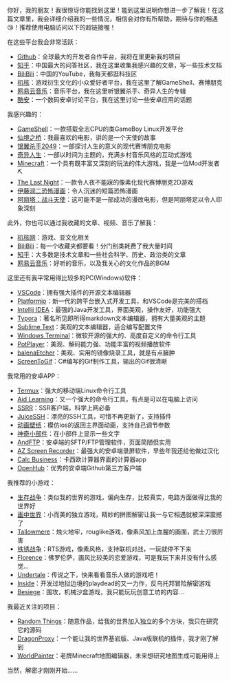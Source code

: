 你好，我的朋友！我很惊讶你能找到这里！能到这里说明你想进一步了解我！在这篇文章里，我会详细介绍我的一些情况，相信会对你有所帮助，期待与你的相遇😘！推荐使用电脑访问以下的超链接喔！

在这些平台我会非常活跃：

- [Github](https://github.com/WangTingZheng)：全球最大的开发者合作平台，我将在里更新我的项目
- [知乎](https://www.zhihu.com/people/wang-ting-zheng-45)：中国最大的问答社区，我在这里收集我感兴趣的文章，写一些技术文档
- [BiliBili](https://space.bilibili.com/11787292)：中国的YouTube，我每天都逛科技区
- [机核](https://www.gcores.com/users/184587)：游戏衍生文化的小众爱好者平台，我在这里了解GameShell、赛博朋克
- [网易云音乐](https://music.163.com/#/user/home?id=83551783)：音乐平台，我在这里听银翼杀手、奇异人生的专辑
- [酷安](https://i.loli.net/2020/03/18/BwFnCGPNfQkKTty.png)：一个数码安卓讨论平台，我在这里讨论一些安卓应用的话题

我感兴趣的：

- [GameShell](https://www.bilibili.com/video/av62745935)：一款搭载全志CPU的类GameBoy Linux开发平台
- [仙境之桥](https://i.loli.net/2020/03/15/6qh5c7pU3CXrFi9.jpg)：我最喜欢的电影，讲的是一个天使的故事
- [银翼杀手2049](https://i.loli.net/2020/03/15/dZzXRsSligwFvrQ.jpg)：一部探讨人生的意义的现代赛博朋克电影
- [奇异人生](https://www.bilibili.com/video/av12161908)：一部以时间为主题的，充满乡村音乐风格的互动式游戏
- [Minecraft](https://space.bilibili.com/11787292/favlist?fid=139833692)：一个具有既丰富又深刻的玩法的伟大游戏，我是一位Mod开发者⛏
- [The Last  Night](https://www.bilibili.com/video/av15628237)：一款令人夜不能寐的像素化现代赛博朋克2D游戏
- [伊藤润二恐怖漫画](https://www.acgndog.com/23928.html)：令人沉迷的短篇恐怖漫画
- [阿丽塔：战斗天使](https://www.bilibili.com/video/av81451552)：这可能不是一部成功的漫改电影，但是阿丽塔足以令人印象深刻

此外，你也可以通过我收藏的文章、视频、音乐了解我：

- [机核网](https://www.gcores.com/users/184587/bookmarks)：游戏、亚文化相关
- [BiliBili](https://space.bilibili.com/11787292/favlist)：每一个收藏夹都要看！分门别类耗费了我大量时间
- [知乎](https://www.zhihu.com/people/wang-ting-zheng-45/collections)：大多数是技术文章和一些社会科学、历史、政治类的文章
- [网易云音乐](https://music.163.com/#/playlist?id=94320636)：好听的音乐，以及我关心的文化作品的BGM

这里还有我平常用得比较多的PC(Windows)软件：

- [VSCode](https://code.visualstudio.com)：拥有强大插件的开源文本编辑器
- [Platformio](https://platformio.org/)：新一代的跨平台嵌入式开发工具，和VSCode是完美的搭档
- [Intellij IDEA](https://www.jetbrains.com/idea)：最强的Java开发工具，界面美观，操作友好，功能强大
- [Typora](https://typora.io)：著名所见即所得markdown文本编辑器，拥有大量美观的主题
- [Sublime Text](https://sublimetext.com)：美观的文本编辑器，适合编写配置文件
- [Windows Terminal](https://github.com/Microsoft/Terminal)：微软开源的强大的、高度自定义的命令行工具
- [PotPlayer](https://sspai.com/post/56687)：美观、解码能力强、功能丰富的视频播放软件
- [balenaEtcher](https://www.balena.io/etcher)：美观、实用的镜像烧录工具，就是有点臃肿
- [ScreenToGif](https://www.screentogif.com)：C#编写的Gif制作工具，输出的Gif很清晰

我常用的安卓APP：

- [Termux](https://termux.com)：强大的移动端Linux命令行工具
- [Aid Learning](http://www.aidlearning.net)：又一个强大的命令行工具，有点是可以在电脑上访问
- [SSRR](https://github.com/shadowsocksrr/shadowsocks-rss/)：SSR客户端，科学上网必备
- [JuiceSSH](https://juicessh.com)：漂亮的SSH工具，可惜不再更新了，支持插件
- [动画壁纸](https://www.coolapk.com/apk/com.srm.blurscalewallpaper)：模仿ios的返回主界面动画，支持自己调节参数
- [神奇小部件](https://www.coolapk.com/apk/com.sun.quickpay)：在小部件上显示一些文字
- [AndFTP](http://www.lysesoft.com/products/andftp)：安卓端的SFTP/FTP管理软件，页面简陋但实用
- [AZ Screen Recorder](https://play.google.com/store/apps/details?id=com.hecorat.screenrecorder.free&hl=en_US)：最强大的安卓端录屏软件，早些年我还给他做过汉化
- [Calc Business](https://play.google.com/store/apps/details?id=com.nstudio.calc.casio.business)：卡西欧计算器界面的计算器app
- [OpenHub](https://thirtydegreesray.github.io/OpenHub/)：优秀的安卓端Github第三方客户端

我推荐的小游戏：

- [生存战争](https://play.google.com/store/apps/details?id=com.candyrufusgames.survivalcraft2&hl=en)：类似我的世界的游戏，偏向生存，比较真实，电路方面做得比我的世界好
- [画中世界](https://play.google.com/store/apps/details?id=unity.Annapurna.Gorogoa&hl=en)：小而美的独立游戏，精妙的拼图解密让我一与它相遇就被深深震撼了
- [Tallowmere](https://www.tallowmere.com)：烛火地牢，rouglike游戏，像素风加上血腥的画面，武士刀很厉害
- [铁锈战争](http://corrodinggames.com/rusted_warfare)：RTS游戏，像素风格，支持联机对战，一玩就停不下来
- [Florence](https://play.google.com/store/apps/details?id=com.mountains.feathertop&hl=en)：佛罗伦萨，画风比较美的恋爱游戏，可是我玩下来并没有什么感觉...
- [Undertale](https://undertale.com/)：传说之下，快来看看音乐人做的游戏吧！
- [Inside](https://playdead.com/games/inside/)：开发过地狱边境的playdead的又一力作，反乌托邦冒险解密游戏
- [Besiege](http://www.besiege.spiderlinggames.co.uk/)：围攻，机械沙盒游戏，我只能玩玩创意工坊的内容...

我最近关注的项目：

- [Random Things](https://github.com/lumien231/Random-Things)：随意作品，给我的世界加入独立的多个方块，我只在研究它的源码
- [DragonProxy](https://github.com/DragonetMC/DragonProxy)：一个能让我的世界基岩版、Java版联机的插件，我才刚了解到
- [WorldPainter](https://github.com/Captain-Chaos/WorldPainter)：老牌Minecraft地图编辑器，未来想研究地图生成可能用得上

当然，解密才刚刚开始......
